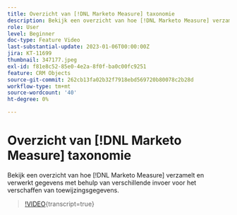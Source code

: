 ```yaml
---
title: Overzicht van [!DNL Marketo Measure] taxonomie
description: Bekijk een overzicht van hoe [!DNL Marketo Measure] verzamelt en verwerkt gegevens met behulp van verschillende invoer voor het verschaffen van toewijzingsgegevens.
role: User
level: Beginner
doc-type: Feature Video
last-substantial-update: 2023-01-06T00:00:00Z
jira: KT-11699
thumbnail: 347177.jpeg
exl-id: f81e8c52-85e0-4e2a-8f0f-ba0c00fc9251
feature: CRM Objects
source-git-commit: 262cb13fa02b32f7918ebd569720b80078c2b28d
workflow-type: tm+mt
source-wordcount: '40'
ht-degree: 0%

---
```


# Overzicht van [!DNL Marketo Measure] taxonomie

Bekijk een overzicht van hoe [!DNL Marketo Measure] verzamelt en verwerkt gegevens met behulp van verschillende invoer voor het verschaffen van toewijzingsgegevens.

>[!VIDEO](https://video.tv.adobe.com/v/347177/?learn=on){transcript=true}
